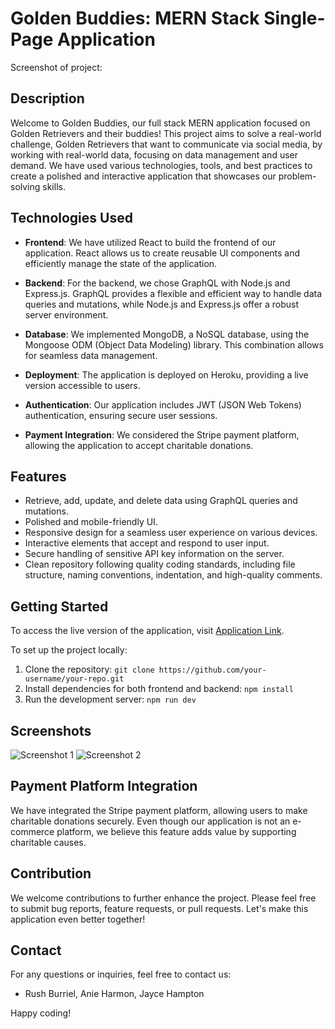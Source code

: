 # Golden Buddies: MERN Stack Single-Page Application

Screenshot of project:

## Description

Welcome to Golden Buddies, our full stack MERN application focused on Golden Retrievers and their buddies! This project aims to solve a real-world challenge, Golden Retrievers that want to communicate via social media, by working with real-world data, focusing on data management and user demand. We have used various technologies, tools, and best practices to create a polished and interactive application that showcases our problem-solving skills.

## Technologies Used

- **Frontend**: We have utilized React to build the frontend of our application. React allows us to create reusable UI components and efficiently manage the state of the application.

- **Backend**: For the backend, we chose GraphQL with Node.js and Express.js. GraphQL provides a flexible and efficient way to handle data queries and mutations, while Node.js and Express.js offer a robust server environment.

- **Database**: We implemented MongoDB, a NoSQL database, using the Mongoose ODM (Object Data Modeling) library. This combination allows for seamless data management.

- **Deployment**: The application is deployed on Heroku, providing a live version accessible to users.

- **Authentication**: Our application includes JWT (JSON Web Tokens) authentication, ensuring secure user sessions.

- **Payment Integration**: We considered the Stripe payment platform, allowing the application to accept charitable donations.

## Features

- Retrieve, add, update, and delete data using GraphQL queries and mutations.
- Polished and mobile-friendly UI.
- Responsive design for a seamless user experience on various devices.
- Interactive elements that accept and respond to user input.
- Secure handling of sensitive API key information on the server.
- Clean repository following quality coding standards, including file structure, naming conventions, indentation, and high-quality comments.

## Getting Started

To access the live version of the application, visit [Application Link](https://your-app-link).

To set up the project locally:

1. Clone the repository: `git clone https://github.com/your-username/your-repo.git`
2. Install dependencies for both frontend and backend: `npm install`
3. Run the development server: `npm run dev`

## Screenshots

![Screenshot 1](screenshots/screenshot1.png)
![Screenshot 2](screenshots/screenshot2.png)

## Payment Platform Integration

We have integrated the Stripe payment platform, allowing users to make charitable donations securely. Even though our application is not an e-commerce platform, we believe this feature adds value by supporting charitable causes.

## Contribution

We welcome contributions to further enhance the project. Please feel free to submit bug reports, feature requests, or pull requests. Let's make this application even better together!

## Contact

For any questions or inquiries, feel free to contact us:

- Rush Burriel, Anie Harmon, Jayce Hampton

Happy coding!
